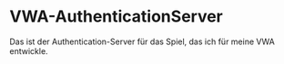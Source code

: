 # VWA-AuthenticationServer
Das ist der Authentication-Server für das Spiel, das ich für meine VWA entwickle.
